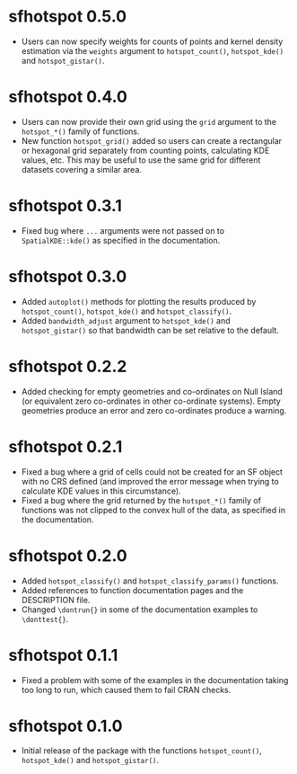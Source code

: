 # sfhotspot 0.5.0

* Users can now specify weights for counts of points and kernel density 
  estimation via the `weights` argument to `hotspot_count()`, `hotspot_kde()` 
  and `hotspot_gistar()`.


# sfhotspot 0.4.0

* Users can now provide their own grid using the `grid` argument to the 
  `hotspot_*()` family of functions.
* New function `hotspot_grid()` added so users can create a rectangular or
  hexagonal grid separately from counting points, calculating KDE values, etc.
  This may be useful to use the same grid for different datasets covering a
  similar area.


# sfhotspot 0.3.1

* Fixed bug where `...` arguments were not passed on to `SpatialKDE::kde()` as
  specified in the documentation.


# sfhotspot 0.3.0

* Added `autoplot()` methods for plotting the results produced by 
  `hotspot_count()`, `hotspot_kde()` and `hotspot_classify()`.
* Added `bandwidth_adjust` argument to `hotspot_kde()` and `hotspot_gistar()` so
  that bandwidth can be set relative to the default.


# sfhotspot 0.2.2

* Added checking for empty geometries and co-ordinates on Null Island (or
  equivalent zero co-ordinates in other co-ordinate systems). Empty geometries
  produce an error and zero co-ordinates produce a warning.


# sfhotspot 0.2.1

* Fixed a bug where a grid of cells could not be created for an SF object with 
  no CRS defined (and improved the error message when trying to calculate KDE 
  values in this circumstance).
* Fixed a bug where the grid returned by the `hotspot_*()` family of functions 
  was not clipped to the convex hull of the data, as specified in the 
  documentation.


# sfhotspot 0.2.0

* Added `hotspot_classify()` and `hotspot_classify_params()` functions.
* Added references to function documentation pages and the DESCRIPTION file.
* Changed `\dontrun{}` in some of the documentation examples to `\donttest{}`.


# sfhotspot 0.1.1

* Fixed a problem with some of the examples in the documentation taking too long
  to run, which caused them to fail CRAN checks.


# sfhotspot 0.1.0

* Initial release of the package with the functions `hotspot_count()`, 
  `hotspot_kde()` and `hotspot_gistar()`.
